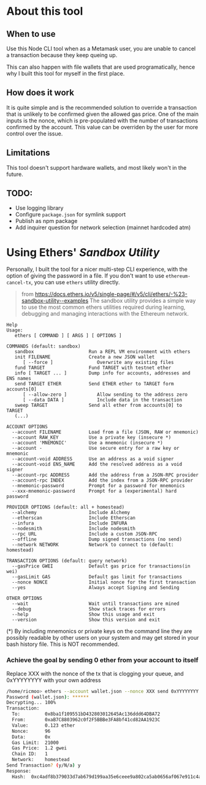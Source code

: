 # About this tool

## When to use

Use this Node CLI tool when as a Metamask user, you are unable to cancel a transaction because they keep queing up.

This can also happen with file wallets that are used programatically, hence why I built this tool for myself in the first place.

## How does it work

It is quite simple and is the recommended solution to override a transaction that is unlikely to be confirmed given the allowed gas price. One of the main inputs is the nonce, which is pre-populated with the number of transactions confirmed by the account. This value can be overriden by the user for more control over the issue.

## Limitations

This tool doesn't support hardware wallets, and most likely won't in the future.

## TODO:

- Use logging library
- Configure `package.json` for symlink support
- Publish as npm package
- Add inquirer question for network selection (mainnet hardcoded atm)

# Using Ethers' _Sandbox Utility_

Personally, I built the tool for a nicer multi-step CLI experience, with the option of giving the password in a file. If you don't want to use `ethereum-cancel-tx`, you can use `ethers` utility directly. 

> from https://docs.ethers.io/v5/single-page/#/v5/cli/ethers/-%23-sandbox-utility--examples
The sandbox utility provides a simple way to use the most common ethers utilities required during learning, debugging and managing interactions with the Ethereum network.

```
Help
Usage:
   ethers [ COMMAND ] [ ARGS ] [ OPTIONS ]

COMMANDS (default: sandbox)
   sandbox                    Run a REPL VM environment with ethers
   init FILENAME              Create a new JSON wallet
      [ --force ]                Overwrite any existing files
   fund TARGET                Fund TARGET with testnet ether
   info [ TARGET ... ]        Dump info for accounts, addresses and ENS names
   send TARGET ETHER          Send ETHER ether to TARGET form accounts[0]
      [ --allow-zero ]           Allow sending to the address zero
      [ --data DATA ]            Include data in the transaction
   sweep TARGET               Send all ether from accounts[0] to TARGET
   (...)

ACCOUNT OPTIONS
  --account FILENAME          Load from a file (JSON, RAW or mnemonic)
  --account RAW_KEY           Use a private key (insecure *)
  --account 'MNEMONIC'        Use a mnemonic (insecure *)
  --account -                 Use secure entry for a raw key or mnemonic
  --account-void ADDRESS      Use an address as a void signer
  --account-void ENS_NAME     Add the resolved address as a void signer
  --account-rpc ADDRESS       Add the address from a JSON-RPC provider
  --account-rpc INDEX         Add the index from a JSON-RPC provider
  --mnemonic-password         Prompt for a password for mnemonics
  --xxx-mnemonic-password     Prompt for a (experimental) hard password

PROVIDER OPTIONS (default: all + homestead)
  --alchemy                   Include Alchemy
  --etherscan                 Include Etherscan
  --infura                    Include INFURA
  --nodesmith                 Include nodesmith
  --rpc URL                   Include a custom JSON-RPC
  --offline                   Dump signed transactions (no send)
  --network NETWORK           Network to connect to (default: homestead)

TRANSACTION OPTIONS (default: query network)
  --gasPrice GWEI             Default gas price for transactions(in wei)
  --gasLimit GAS              Default gas limit for transactions
  --nonce NONCE               Initial nonce for the first transaction
  --yes                       Always accept Signing and Sending

OTHER OPTIONS
  --wait                      Wait until transactions are mined
  --debug                     Show stack traces for errors
  --help                      Show this usage and exit
  --version                   Show this version and exit
```
(*) By including mnemonics or private keys on the command line they are
    possibly readable by other users on your system and may get stored in
    your bash history file. This is NOT recommended.

### Achieve the goal by sending 0 ether from your account to itself
Replace XXX with the nonce of the tx that is clogging your queue, and 0xYYYYYYYY with your own address
```bash
/home/ricmoo> ethers --account wallet.json --nonce XXX send 0xYYYYYYYY 0
Password (wallet.json): ******
Decrypting... 100%
Transaction:
  To:         0x8ba1f109551bD432803012645Ac136ddd64DBA72
  From:       0xaB7C8803962c0f2F5BBBe3FA8bf41cd82AA1923C
  Value:      0.123 ether
  Nonce:      96
  Data:       0x
  Gas Limit:  21000
  Gas Price:  1.2 gwei
  Chain ID:   1
  Network:    homestead
Send Transaction? (y/N/a) y
Response:
  Hash:  0xc4adf8b379033d7ab679d199aa35e6ceee9a802ca5ab0656af067e911c4a589a

```